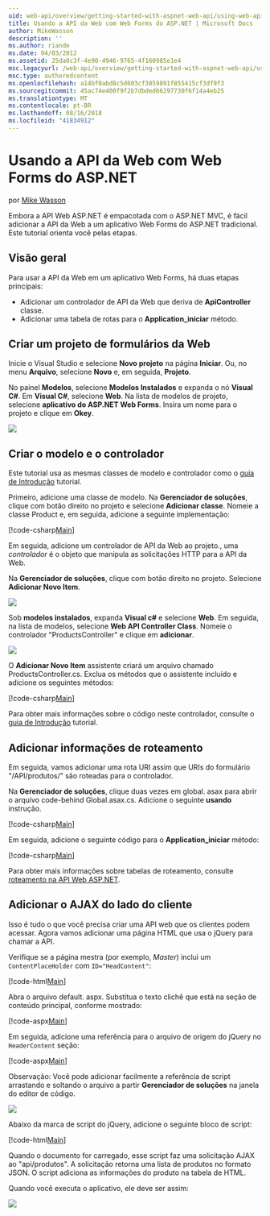 ```yaml
---
uid: web-api/overview/getting-started-with-aspnet-web-api/using-web-api-with-aspnet-web-forms
title: Usando a API da Web com Web Forms do ASP.NET | Microsoft Docs
author: MikeWasson
description: ''
ms.author: riande
ms.date: 04/03/2012
ms.assetid: 25da8c3f-4e90-4946-9765-4f160985e1e4
msc.legacyurl: /web-api/overview/getting-started-with-aspnet-web-api/using-web-api-with-aspnet-web-forms
msc.type: authoredcontent
ms.openlocfilehash: a14bf0abd8c5d603cf3859891f855415cf3df9f3
ms.sourcegitcommit: 45ac74e400f9f2b7dbded66297730f6f14a4eb25
ms.translationtype: MT
ms.contentlocale: pt-BR
ms.lasthandoff: 08/16/2018
ms.locfileid: "41834912"
---
```

<a name="using-web-api-with-aspnet-web-forms"></a>Usando a API da Web com Web Forms do ASP.NET
====================
por [Mike Wasson](https://github.com/MikeWasson)

Embora a API Web ASP.NET é empacotada com o ASP.NET MVC, é fácil adicionar a API da Web a um aplicativo Web Forms do ASP.NET tradicional. Este tutorial orienta você pelas etapas.

## <a name="overview"></a>Visão geral

Para usar a API da Web em um aplicativo Web Forms, há duas etapas principais:

- Adicionar um controlador de API da Web que deriva de **ApiController** classe.
- Adicionar uma tabela de rotas para o **Application\_iniciar** método.

## <a name="create-a-web-forms-project"></a>Criar um projeto de formulários da Web

Inicie o Visual Studio e selecione **Novo projeto** na página **Iniciar**. Ou, no menu **Arquivo**, selecione **Novo** e, em seguida, **Projeto**.

No painel **Modelos**, selecione **Modelos Instalados** e expanda o nó **Visual C#**. Em **Visual C#**, selecione **Web**. Na lista de modelos de projeto, selecione **aplicativo do ASP.NET Web Forms**. Insira um nome para o projeto e clique em **Okey**.

![](using-web-api-with-aspnet-web-forms/_static/image1.png)

## <a name="create-the-model-and-controller"></a>Criar o modelo e o controlador

Este tutorial usa as mesmas classes de modelo e controlador como o [guia de Introdução](tutorial-your-first-web-api.md) tutorial.

Primeiro, adicione uma classe de modelo. Na **Gerenciador de soluções**, clique com botão direito no projeto e selecione **Adicionar classe**. Nomeie a classe Product e, em seguida, adicione a seguinte implementação:

[!code-csharp[Main](using-web-api-with-aspnet-web-forms/samples/sample1.cs)]

Em seguida, adicione um controlador de API da Web ao projeto., uma *controlador* é o objeto que manipula as solicitações HTTP para a API da Web.

Na **Gerenciador de soluções**, clique com botão direito no projeto. Selecione **Adicionar Novo Item**.

![](using-web-api-with-aspnet-web-forms/_static/image2.png)

Sob **modelos instalados**, expanda **Visual c#** e selecione **Web**. Em seguida, na lista de modelos, selecione **Web API Controller Class**. Nomeie o controlador "ProductsController" e clique em **adicionar**.

![](using-web-api-with-aspnet-web-forms/_static/image3.png)

O **Adicionar Novo Item** assistente criará um arquivo chamado ProductsController.cs. Exclua os métodos que o assistente incluído e adicione os seguintes métodos:

[!code-csharp[Main](using-web-api-with-aspnet-web-forms/samples/sample2.cs)]

Para obter mais informações sobre o código neste controlador, consulte o [guia de Introdução](tutorial-your-first-web-api.md) tutorial.

## <a name="add-routing-information"></a>Adicionar informações de roteamento

Em seguida, vamos adicionar uma rota URI assim que URIs do formulário &quot;/API/produtos/&quot; são roteadas para o controlador.

Na **Gerenciador de soluções**, clique duas vezes em global. asax para abrir o arquivo code-behind Global.asax.cs. Adicione o seguinte **usando** instrução.

[!code-csharp[Main](using-web-api-with-aspnet-web-forms/samples/sample3.cs)]

Em seguida, adicione o seguinte código para o **Application\_iniciar** método:

[!code-csharp[Main](using-web-api-with-aspnet-web-forms/samples/sample4.cs)]

Para obter mais informações sobre tabelas de roteamento, consulte [roteamento na API Web ASP.NET](../web-api-routing-and-actions/routing-in-aspnet-web-api.md).

## <a name="add-client-side-ajax"></a>Adicionar o AJAX do lado do cliente

Isso é tudo o que você precisa criar uma API web que os clientes podem acessar. Agora vamos adicionar uma página HTML que usa o jQuery para chamar a API.

Verifique se a página mestra (por exemplo, *Master*) inclui um `ContentPlaceHolder` com `ID="HeadContent"`:

[!code-html[Main](using-web-api-with-aspnet-web-forms/samples/sample8.html)]

Abra o arquivo default. aspx. Substitua o texto clichê que está na seção de conteúdo principal, conforme mostrado:

[!code-aspx[Main](using-web-api-with-aspnet-web-forms/samples/sample5.aspx)]

Em seguida, adicione uma referência para o arquivo de origem do jQuery no `HeaderContent` seção:

[!code-aspx[Main](using-web-api-with-aspnet-web-forms/samples/sample6.aspx?highlight=2)]

Observação: Você pode adicionar facilmente a referência de script arrastando e soltando o arquivo a partir **Gerenciador de soluções** na janela do editor de código.

![](using-web-api-with-aspnet-web-forms/_static/image4.png)

Abaixo da marca de script do jQuery, adicione o seguinte bloco de script:

[!code-html[Main](using-web-api-with-aspnet-web-forms/samples/sample7.html)]

Quando o documento for carregado, esse script faz uma solicitação AJAX ao &quot;api/produtos&quot;. A solicitação retorna uma lista de produtos no formato JSON. O script adiciona as informações do produto na tabela de HTML.

Quando você executa o aplicativo, ele deve ser assim:

![](using-web-api-with-aspnet-web-forms/_static/image5.png)
